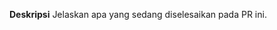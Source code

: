 **Deskripsi**
Jelaskan apa yang sedang diselesaikan pada PR ini.

<!--
**Catatan**
- Pull requests tidak ada jaminan untuk dapat diterima
- Pull requests harap menjelaskan apa yang sedang diselesaikan
- Jika terkait issue yang sudah ada, harap mention issue tersebut contoh: "fix #12345"
-->
